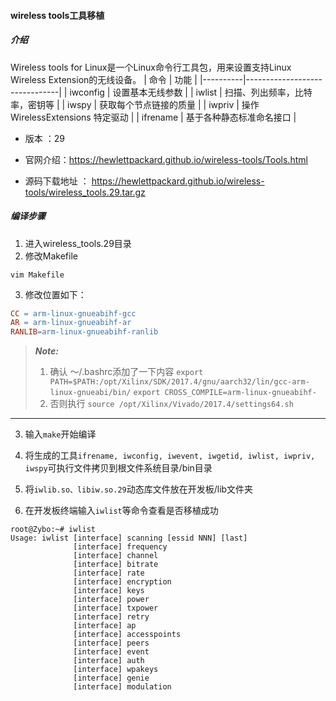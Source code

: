 #### wireless tools工具移植
##### 介绍

Wireless tools for Linux是一个Linux命令行工具包，用来设置支持Linux Wireless Extension的无线设备。
| 命令     | 功能                            |
|----------|-------------------------------|
| iwconfig | 设置基本无线参数                |
| iwlist   | 扫描、列出频率，比特率，密钥等     |
| iwspy    | 获取每个节点链接的质量          |
| iwpriv   | 操作WirelessExtensions 特定驱动 |
| ifrename | 基于各种静态标准命名接口        |

- 版本 ：29

- 官网介绍：https://hewlettpackard.github.io/wireless-tools/Tools.html

- 源码下载地址 ： https://hewlettpackard.github.io/wireless-tools/wireless_tools.29.tar.gz

##### 编译步骤
1. 进入wireless_tools.29目录
2. 修改Makefile

`vim Makefile`

3. 修改位置如下：

``` Makefile
CC = arm-linux-gnueabihf-gcc
AR = arm-linux-gnueabihf-ar
RANLIB=arm-linux-gnueabihf-ranlib
```
> ***Note:*** 
>1. 确认 ～/.bashrc添加了一下内容
`export PATH=$PATH:/opt/Xilinx/SDK/2017.4/gnu/aarch32/lin/gcc-arm-linux-gnueabi/bin/`
`export CROSS_COMPILE=arm-linux-gnueabihf-`
>2. 否则执行 `source /opt/Xilinx/Vivado/2017.4/settings64.sh`

---
3. 输入`make`开始编译

4. 将生成的工具`ifrename, iwconfig, iwevent, iwgetid, iwlist, iwpriv, iwspy`可执行文件拷贝到根文件系统目录/bin目录
5. 将`iwlib.so、libiw.so.29`动态库文件放在开发板/lib文件夹
6. 在开发板终端输入`iwlist`等命令查看是否移植成功

```
root@Zybo:~# iwlist                                                             
Usage: iwlist [interface] scanning [essid NNN] [last]                           
              [interface] frequency                                             
              [interface] channel                                               
              [interface] bitrate                                               
              [interface] rate                                                  
              [interface] encryption                                            
              [interface] keys                                                  
              [interface] power                                                 
              [interface] txpower                                               
              [interface] retry                                                 
              [interface] ap                                                    
              [interface] accesspoints                                          
              [interface] peers                                                 
              [interface] event                                                 
              [interface] auth                                                  
              [interface] wpakeys                                               
              [interface] genie                                                 
              [interface] modulation  
```
